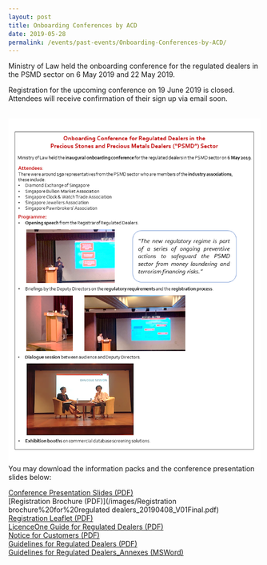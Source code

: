 ```yaml
---
layout: post
title: Onboarding Conferences by ACD
date: 2019-05-28
permalink: /events/past-events/Onboarding-Conferences-by-ACD/
---
```


Ministry of Law held the onboarding conference for the regulated dealers in the PSMD sector on 6 May 2019 and 22 May 2019.<br>

Registration for the upcoming conference on 19 June 2019 is closed. Attendees will receive confirmation of their sign up via email soon.

<br><a href="/images/6MayOnboardingConferenceEDM_Finalv1.pdf"><img src="/images/6MayOnboardingConferenceEDM_Finalv1.png"></a>
You may download the information packs and the conference presentation slides below:

[Conference Presentation Slides (PDF)](/images/Onboarding%20conference%20slides_20190506_V02Final.pdf)<br>
[Registration Brochure (PDF)](/images/Registration brochure%20for%20regulated dealers_20190408_V01Final.pdf)<br>
[Registration Leaflet (PDF)](/images/Registration%20Leaflet_20190508.pdf)<br>
[LicenceOne Guide for Regulated Dealers (PDF)](/images/LicenceOne%20Guide%20for%20regulated%20dealers_20190516_V03Final.pdf)<br>
[Notice for Customers (PDF)](/images/Notice%20for%20Customers%20-%20PSPM%20Act.pdf)<br>
[Guidelines for Regulated Dealers (PDF)](/images/Guidelines%20for%20regulated%20dealers_20190430.pdf)<br>
[Guidelines for Regulated Dealers_Annexes (MSWord)](/images/Guidelines%20for%20regulated%20dealers_Annexes_20190430.docx)<br>
